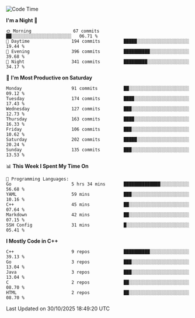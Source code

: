 <!--START_SECTION:waka-->
![Code Time](http://img.shields.io/badge/Code%20Time-706%20hrs%205%20mins-blue)

**I'm a Night 🦉** 

```text
🌞 Morning                67 commits          ██░░░░░░░░░░░░░░░░░░░░░░░   06.71 % 
🌆 Daytime                194 commits         █████░░░░░░░░░░░░░░░░░░░░   19.44 % 
🌃 Evening                396 commits         ██████████░░░░░░░░░░░░░░░   39.68 % 
🌙 Night                  341 commits         █████████░░░░░░░░░░░░░░░░   34.17 % 
```
📅 **I'm Most Productive on Saturday** 

```text
Monday                   91 commits          ██░░░░░░░░░░░░░░░░░░░░░░░   09.12 % 
Tuesday                  174 commits         ████░░░░░░░░░░░░░░░░░░░░░   17.43 % 
Wednesday                127 commits         ███░░░░░░░░░░░░░░░░░░░░░░   12.73 % 
Thursday                 163 commits         ████░░░░░░░░░░░░░░░░░░░░░   16.33 % 
Friday                   106 commits         ███░░░░░░░░░░░░░░░░░░░░░░   10.62 % 
Saturday                 202 commits         █████░░░░░░░░░░░░░░░░░░░░   20.24 % 
Sunday                   135 commits         ███░░░░░░░░░░░░░░░░░░░░░░   13.53 % 
```


📊 **This Week I Spent My Time On** 

```text
💬 Programming Languages: 
Go                       5 hrs 34 mins       ██████████████░░░░░░░░░░░   56.68 % 
YAML                     59 mins             ███░░░░░░░░░░░░░░░░░░░░░░   10.16 % 
C++                      45 mins             ██░░░░░░░░░░░░░░░░░░░░░░░   07.64 % 
Markdown                 42 mins             ██░░░░░░░░░░░░░░░░░░░░░░░   07.15 % 
SSH Config               31 mins             █░░░░░░░░░░░░░░░░░░░░░░░░   05.41 % 
```

**I Mostly Code in C++** 

```text
C++                      9 repos             ██████████░░░░░░░░░░░░░░░   39.13 % 
Go                       3 repos             ███░░░░░░░░░░░░░░░░░░░░░░   13.04 % 
Java                     3 repos             ███░░░░░░░░░░░░░░░░░░░░░░   13.04 % 
C                        2 repos             ██░░░░░░░░░░░░░░░░░░░░░░░   08.70 % 
HTML                     2 repos             ██░░░░░░░░░░░░░░░░░░░░░░░   08.70 % 
```




 Last Updated on 30/10/2025 18:49:20 UTC
<!--END_SECTION:waka-->
